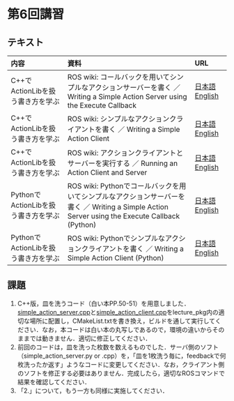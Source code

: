 # 第6回講習
## テキスト
|内容|資料|URL|
|:-|:-|:-|
|C++でActionLibを扱う書き方を学ぶ|ROS wiki: コールバックを用いてシンプルなアクションサーバーを書く ／ Writing a Simple Action Server using the Execute Callback|[日本語](http://wiki.ros.org/ja/actionlib_tutorials/Tutorials/SimpleActionServer%28ExecuteCallbackMethod%29) [English](http://wiki.ros.org/actionlib_tutorials/Tutorials/SimpleActionServer%28ExecuteCallbackMethod%29)|
|C++でActionLibを扱う書き方を学ぶ|ROS wiki: シンプルなアクションクライアントを書く ／ Writing a Simple Action Client|[日本語](http://wiki.ros.org/ja/actionlib_tutorials/Tutorials/SimpleActionClient) [English](http://wiki.ros.org/actionlib_tutorials/Tutorials/SimpleActionClient)|
|C++でActionLibを扱う書き方を学ぶ|ROS wiki: アクションクライアントとサーバーを実行する ／ Running an Action Client and Server|[日本語](http://wiki.ros.org/ja/actionlib_tutorials/Tutorials/RunningServerAndClient) [English](http://wiki.ros.org/actionlib_tutorials/Tutorials/RunningServerAndClient)|
|PythonでActionLibを扱う書き方を学ぶ|ROS wiki: Pythonでコールバックを用いてシンプルなアクションサーバーを書く ／ Writing a Simple Action Server using the Execute Callback (Python)|[日本語](http://wiki.ros.org/ja/actionlib_tutorials/Tutorials/Writing%20a%20Simple%20Action%20Server%20using%20the%20Execute%20Callback%20%28Python%29) [English](http://wiki.ros.org/actionlib_tutorials/Tutorials/Writing%20a%20Simple%20Action%20Server%20using%20the%20Execute%20Callback%20%28Python%29)|
|PythonでActionLibを扱う書き方を学ぶ|ROS wiki: Pythonでシンプルなアクションクライアントを書く ／ Writing a Simple Action Client (Python)|[日本語](http://wiki.ros.org/ja/actionlib_tutorials/Tutorials/Writing%20a%20Simple%20Action%20Client%20%28Python%29) [English](http://wiki.ros.org/actionlib_tutorials/Tutorials/Writing%20a%20Simple%20Action%20Client%20%28Python%29)|


## 課題
1. C++版，皿を洗うコード（白い本PP.50-51）を用意しました．[simple_action_server.cpp](https://github.com/yuma116/ros_lecture19/blob/master/06_190613/simple_action_server.cpp)と[simple_action_client.cpp](https://github.com/yuma116/ros_lecture19/blob/master/06_190613/simple_action_client.cpp)をlecture_pkg内の適切な場所に配置し，CMakeList.txtを書き換え，ビルドを通して実行してください．なお，本コードは白い本の丸写しであるので，環境の違いからそのままでは動きません．適切に修正してください．
2. 前回のコードは，皿を洗った枚数を数えるものでした．サーバ側のソフト（simple_action_server.py or .cpp）を，「皿を1枚洗う毎に，feedbackで何枚洗ったか返す」ようなコードに変更してください．なお，クライアント側のソフトを修正する必要はありません．完成したら，適切なROSコマンドで結果を確認してください．
3. 「2.」について，もう一方も同様に実施してください．
